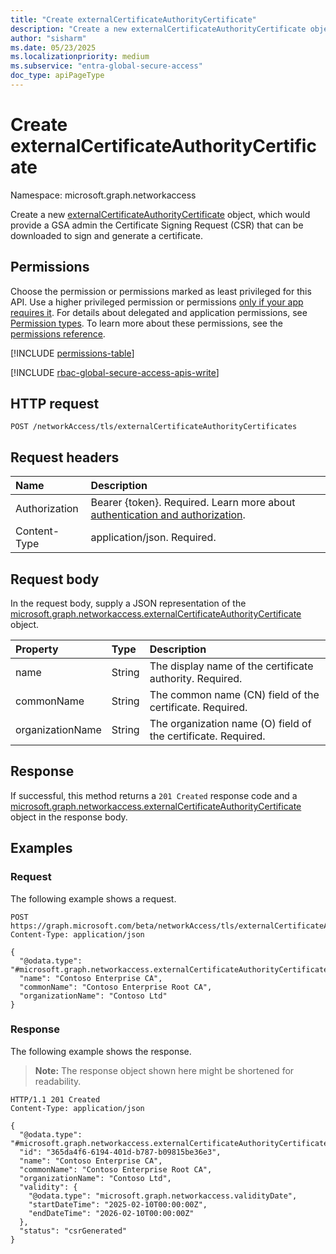 ```yaml
---
title: "Create externalCertificateAuthorityCertificate"
description: "Create a new externalCertificateAuthorityCertificate object."
author: "sisharm"
ms.date: 05/23/2025
ms.localizationpriority: medium
ms.subservice: "entra-global-secure-access"
doc_type: apiPageType
---
```


# Create externalCertificateAuthorityCertificate

Namespace: microsoft.graph.networkaccess

Create a new [externalCertificateAuthorityCertificate](../resources/networkaccess-externalcertificateauthoritycertificate.md) object, which would provide a GSA admin the Certificate Signing Request (CSR) that can be downloaded to sign and generate a certificate.

## Permissions

Choose the permission or permissions marked as least privileged for this API. Use a higher privileged permission or permissions [only if your app requires it](/graph/permissions-overview#best-practices-for-using-microsoft-graph-permissions). For details about delegated and application permissions, see [Permission types](/graph/permissions-overview#permission-types). To learn more about these permissions, see the [permissions reference](/graph/permissions-reference).

<!-- {
  "blockType": "permissions",
  "name": "networkaccess-tlstermination-post-externalcertificateauthoritycertificates-permissions"
}
-->
[!INCLUDE [permissions-table](../includes/permissions/networkaccess-tlstermination-post-externalcertificateauthoritycertificates-permissions.md)]

[!INCLUDE [rbac-global-secure-access-apis-write](../includes/rbac-for-apis/rbac-global-secure-access-apis-write.md)]

## HTTP request

<!-- {
  "blockType": "ignored"
}
-->
``` http
POST /networkAccess/tls/externalCertificateAuthorityCertificates
```

## Request headers

|Name|Description|
|:---|:---|
|Authorization|Bearer {token}. Required. Learn more about [authentication and authorization](/graph/auth/auth-concepts).|
|Content-Type|application/json. Required.|

## Request body

In the request body, supply a JSON representation of the [microsoft.graph.networkaccess.externalCertificateAuthorityCertificate](../resources/networkaccess-externalcertificateauthoritycertificate.md) object.

|Property|Type|Description|
|:---|:---|:---|
|name|String|The display name of the certificate authority. Required.|
|commonName|String|The common name (CN) field of the certificate. Required.|
|organizationName|String|The organization name (O) field of the certificate. Required.|

## Response

If successful, this method returns a `201 Created` response code and a [microsoft.graph.networkaccess.externalCertificateAuthorityCertificate](../resources/networkaccess-externalcertificateauthoritycertificate.md) object in the response body.

## Examples

### Request

The following example shows a request.
<!-- {
  "blockType": "request",
  "name": "create_externalcertificateauthoritycertificate_from_"
}
-->
``` http
POST https://graph.microsoft.com/beta/networkAccess/tls/externalCertificateAuthorityCertificates
Content-Type: application/json

{
  "@odata.type": "#microsoft.graph.networkaccess.externalCertificateAuthorityCertificate",
  "name": "Contoso Enterprise CA",
  "commonName": "Contoso Enterprise Root CA",
  "organizationName": "Contoso Ltd"
}
```

### Response

The following example shows the response.
>**Note:** The response object shown here might be shortened for readability.
<!-- {
  "blockType": "response",
  "truncated": true,
  "@odata.type": "microsoft.graph.networkaccess.externalCertificateAuthorityCertificate"
}
-->
``` http
HTTP/1.1 201 Created
Content-Type: application/json

{
  "@odata.type": "#microsoft.graph.networkaccess.externalCertificateAuthorityCertificate",
  "id": "365da4f6-6194-401d-b787-b09815be36e3",
  "name": "Contoso Enterprise CA",
  "commonName": "Contoso Enterprise Root CA",
  "organizationName": "Contoso Ltd",
  "validity": {
    "@odata.type": "microsoft.graph.networkaccess.validityDate",
    "startDateTime": "2025-02-10T00:00:00Z",
    "endDateTime": "2026-02-10T00:00:00Z"
  },
  "status": "csrGenerated"
}
```
